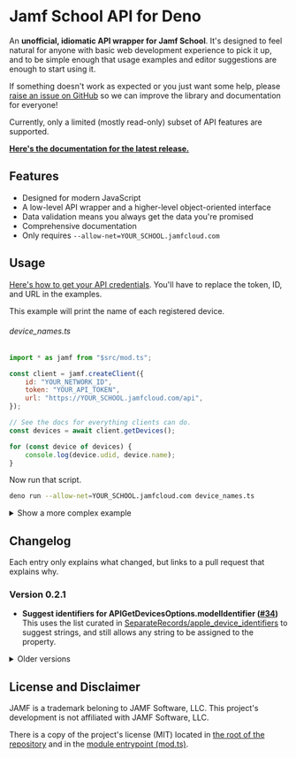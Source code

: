 # Jamf School API for Deno

An **unofficial, idiomatic API wrapper for Jamf School**. It's designed to feel natural for anyone with basic web development experience to pick it up, and to be simple enough that usage examples and editor suggestions are enough to start using it.

If something doesn't work as expected or you just want some help, please [raise an issue on GitHub][issues] so we can improve the library and documentation for everyone!

Currently, only a limited (mostly read-only) subset of API features are supported.

**[Here's the documentation for the latest release.][docs]**

[issues]: $REPO/issues
[docs]: $DOCS/mod.ts

## Features

- Designed for modern JavaScript
- A low-level API wrapper and a higher-level object-oriented interface
- Data validation means you always get the data you're promised
- Comprehensive documentation
- Only requires `--allow-net=YOUR_SCHOOL.jamfcloud.com`

## Usage

[Here's how to get your API credentials]($DOCS/mod.ts#Credentials). You'll have to replace the token, ID, and URL in the examples.

This example will print the name of each registered device.

<h6>device_names.ts</h6>

<!-- Using JS as the language for the more reliable syntax highlighting -->

```javascript
import * as jamf from "$src/mod.ts";

const client = jamf.createClient({
	id: "YOUR_NETWORK_ID",
	token: "YOUR_API_TOKEN",
	url: "https://YOUR_SCHOOL.jamfcloud.com/api",
});

// See the docs for everything clients can do.
const devices = await client.getDevices();

for (const device of devices) {
	console.log(device.udid, device.name);
}
```

Now run that script.

```bash
deno run --allow-net=YOUR_SCHOOL.jamfcloud.com device_names.ts
```

<details>
<summary>Show a more complex example</summary>
<br>

Restart all devices owned by anyone named "Robert".

```javascript
import * as jamf from "$src/mod.ts";

// The client can be instantiated with an API instead of credentials.
const api = jamf.createAPI({
	id: "YOUR_NETWORK_ID",
	token: "YOUR_API_TOKEN",
	url: "https://YOUR_SCHOOL.jamfcloud.com/api",
});

const client = jamf.createClient({ api });

// Using the API directly gives you control over exactly what requests
// are made. All the data returned is validated, of course.
const deviceData = await api.getDevices({ ownerName: "Robert" });

// If you have a client, objects can be created from API data directly.
const devices = deviceData.map((data) => client.createDevice(data));

// Everything is promise-based, so you can do things concurrently.
await Promise.allSettled((devices) => device.restart());
```

</details>

## Changelog

Each entry only explains what changed, but links to a pull request that explains why.

### Version 0.2.1

<!-- deno-fmt-ignore -->

- **Suggest identifiers for APIGetDevicesOptions.modelIdentifier ([#34])** <br>
  This uses the list curated in [SeparateRecords/apple_device_identifiers] to suggest strings, and still allows any string to be assigned to the property.

[SeparateRecords/apple_device_identifiers]: https://github.com/SeparateRecords/apple_device_identifiers
[#34]: $REPO/pull/34

<details>
<summary>Older versions</summary>

### Version 0.2.0

<!-- deno-fmt-ignore -->

- **Breaking: Changed how clients are instantiated with an API ([#8])** <br>
  The `API` object must now be passed in as an `api` property on an object.

- **Added methods to set device ownership ([#10], [#16])** <br>
  `API.assignDeviceOwner` and `Device.setOwner`. The documentation contains examples.

- **Various schema improvements and corrections ([#10], [#20])** <br>
  More data is now included. To the best of my knowledge, the current schemas are complete.

- **Schemas don't fail when additional properties are returned ([#19])** <br>
  Release builds of schemas are now resilient against additional properties being added, but will still fail if any required properties are omitted.

- **Handle authentication errors with a better message ([#24])** <br>
  Previously, authentication errors were lumped in with other errors, which made them confusing to read.

- **Changed how data is validated ([#7])** <br>
  Technical change, but a good increase in real-world performance.

[#24]: $REPO/pull/24
[#20]: $REPO/pull/20
[#19]: $REPO/pull/19
[#16]: $REPO/pull/16
[#10]: $REPO/pull/10
[#8]: $REPO/pull/8
[#7]: $REPO/pull/7

### Version 0.1.0

<!-- deno-fmt-ignore -->

- **Initial release** <br>
  Includes basic API support for devices, device groups, users, and user groups, as well as an object-oriented layer to simplify using the API.

</details>

## License and Disclaimer

JAMF is a trademark beloning to JAMF Software, LLC. This project's development is not affiliated with JAMF Software, LLC.

There is a copy of the project's license (MIT) located in [the root of the repository][repo] and in the [module entrypoint (mod.ts)](./mod.ts).

[repo]: $REPO
